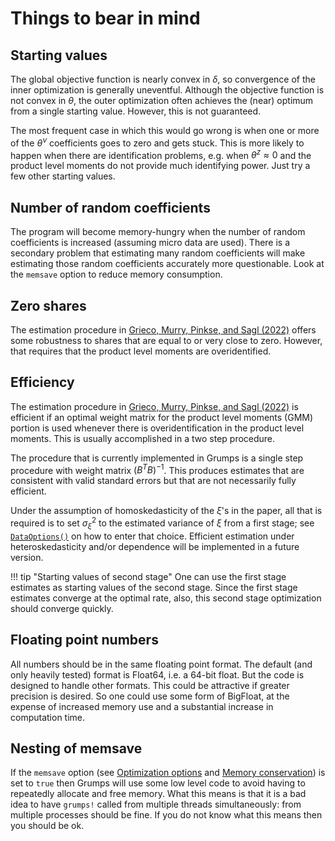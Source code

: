 # Things to bear in mind

## Starting values

The global objective function is nearly convex in $\delta$, so convergence of the inner optimization is generally uneventful.  Although the objective function is not convex in $\theta$, the outer optimization often achieves the (near) optimum from a single starting value.  However, this is not guaranteed.  

The most frequent case in which this would go wrong is when one or more of the $\theta^\nu$ coefficients goes to zero and gets stuck.  This is more likely to happen when there are identification problems, e.g. when $\theta^z \approx 0$ and the product level moments do not provide much identifying power.  Just try a few other starting values.

## Number of random coefficients

The program will become memory-hungry when the number of random coefficients is increased (assuming micro data are used).  There is a secondary problem that estimating many random coefficients will make estimating those random coefficients accurately more questionable.  Look at the `memsave` option to reduce memory consumption.

## Zero shares

The estimation procedure in [Grieco, Murry, Pinkse, and Sagl (2022)](http://joris.pinkse.org/paper/grumps/) offers some robustness to shares that are equal to or very close to zero.  However, that requires that the product level moments are overidentified.

## Efficiency

The estimation procedure in [Grieco, Murry, Pinkse, and Sagl (2022)](http://joris.pinkse.org/paper/grumps/) is efficient if an optimal weight matrix for the product level moments (GMM) portion is used whenever there is overidentification in the product level moments.  This is usually accomplished in a two step procedure.  

The procedure that is currently implemented in Grumps is a single step procedure with weight matrix $(B^T B)^{-1}$.  This produces estimates that are consistent with valid standard errors but that are not necessarily fully efficient.  

Under the assumption of homoskedasticity of the $\xi$'s in the paper, all that is required is to set $\sigma_\xi^2$ to the estimated variance of $\xi$ from a first stage; see [`DataOptions()`](@ref) on how to enter that choice.  Efficient estimation under heteroskedasticity and/or dependence will be implemented in a future version.

!!! tip "Starting values of second stage"
    One can use the first stage estimates as starting values of the second stage.  Since the first stage estimates converge at the optimal rate, also, this second stage optimization should converge quickly.


## Floating point numbers

All numbers should be in the same floating point format.  The default (and only heavily tested) format is Float64, i.e. a 64-bit float.  But the code is designed to handle other formats.  This could be attractive if greater precision is desired.  So one could use some form of BigFloat, at the expense of increased memory use and a substantial increase in computation time.

## Nesting of memsave 

If the `memsave` option (see [Optimization options](@ref) and [Memory conservation](@ref)) is set to `true` then Grumps will use some low level code to avoid having to repeatedly allocate and free memory.  What this means is that it is a bad idea to have `grumps!` called from multiple threads simultaneously: from multiple processes should be fine.  If you do not know what this means then you should be ok. 







